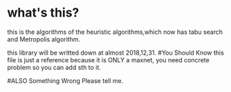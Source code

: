 # what's this?
this is the algorithms of the heuristic algorithms,which now has tabu search and Metropolis algorithm.

this library will be writted down at almost 2018,12,31. 
#You Should Know
this file is just a reference because it is ONLY a maxnet, you need concrete problem so you can add sth to it.

#ALSO
Something Wrong Please tell me. 

